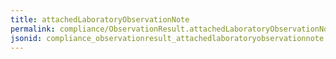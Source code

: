 ```yaml
---
title: attachedLaboratoryObservationNote
permalink: compliance/ObservationResult.attachedLaboratoryObservationNote.html
jsonid: compliance_observationresult_attachedlaboratoryobservationnote
---
```

